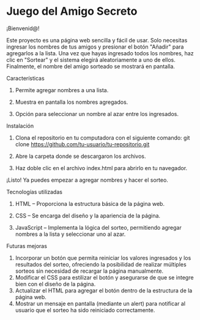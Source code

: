 # Juego del Amigo Secreto

¡Bienvenid@!

Este proyecto es una página web sencilla y fácil de usar. Solo necesitas ingresar los nombres de tus amigos y presionar el botón "Añadir" para agregarlos a la lista. Una vez que hayas ingresado todos los nombres, haz clic en "Sortear" y el sistema elegirá aleatoriamente a uno de ellos. Finalmente, el nombre del amigo sorteado se mostrará en pantalla.

Características

  1. Permite agregar nombres a una lista.

  2. Muestra en pantalla los nombres agregados.

  3. Opción para seleccionar un nombre al azar entre los ingresados.

Instalación

  1. Clona el repositorio en tu computadora con el siguiente comando:
    git clone https://github.com/tu-usuario/tu-repositorio.git
    
  2. Abre la carpeta donde se descargaron los archivos.
  
  3. Haz doble clic en el archivo index.html para abrirlo en tu navegador.
  
¡Listo! Ya puedes empezar a agregar nombres y hacer el sorteo. 

Tecnologías utilizadas

  1. HTML – Proporciona la estructura básica de la página web. 

  2. CSS – Se encarga del diseño y la apariencia de la página. 

  3. JavaScript – Implementa la lógica del sorteo, permitiendo agregar nombres a la lista y seleccionar uno al azar.
     
Futuras mejoras

  1. Incorporar un botón que permita reiniciar los valores ingresados y los resultados del sorteo, ofreciendo la posibilidad de realizar múltiples sorteos sin necesidad de recargar la página manualmente.
  2. Modificar el CSS para estilizar el botón y asegurarse de que se integre bien con el diseño de la página.
  3.  Actualizar el HTML para agregar el botón dentro de la estructura de la página web.
  4.  Mostrar un mensaje en pantalla (mediante un alert) para notificar al usuario que el sorteo ha sido reiniciado correctamente.
     
